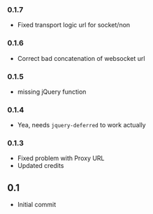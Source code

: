 ### 0.1.7

- Fixed transport logic url for socket/non

### 0.1.6

- Correct bad concatenation of websocket url

### 0.1.5

- missing jQuery function

### 0.1.4

- Yea, needs `jquery-deferred` to work actually

### 0.1.3

- Fixed problem with Proxy URL
- Updated credits

## 0.1

- Initial commit